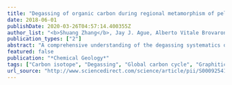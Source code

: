 ```yaml
---
title: "Degassing of organic carbon during regional metamorphism of pelites, Wepawaug Schist, Connecticut, USA"
date: 2018-06-01
publishDate: 2020-03-26T04:57:14.400355Z
author_list: "<b>Shuang Zhang</b>, Jay J. Ague, Alberto Vitale Brovarone"
publication_types: ["2"]
abstract: "A comprehensive understanding of the degassing systematics of organic carbon (OC) during regional metamorphism is necessary to evaluate the role that metamorphism plays in the global carbon cycle. In this study, weight percentages and δ13C values of OC were measured in 70 samples of metapelites from the Wepawaug Schist, Connecticut, where classic Barrovian metamorphism occurred and graphitic OC is widespread. Relative to low-grade chlorite + biotite zone rocks, our mass balance analysis shows that OC in the metapelites underwent progressive loss from −14% (−0.06 g OC per 100 g rock) in the garnet zone, through −21% (−0.09 g/100 g) in the staurolite zone, to −26% (−0.11 g/100 g) in the kyanite zone. The average δ13C values in different metamorphic zones (ranging from −14.74‰ to −16.24‰) are all much higher than normal organic material in marine sediments, and increase slightly from the chlorite + biotite zone to the garnet zone and decrease slightly at higher metamorphic grades. Organic carbon degassing in the form of CH4 during the late stage of diagenesis or in the earliest stages of metamorphism could produce this significant 13C enrichment. Under the assumption that the 13C enrichment is caused by graphite degassing during the lowest-grade metamorphism (chlorite zone or lower), the degassing profile of OC during the regional metamorphism is reconstructed by combining the δ13C and OC mass change data. The computed results indicate that graphitic OC in the Wepawaug Schist probably underwent considerable loss at lowest-grade metamorphic conditions, ranging from ~−40% to ~−90% (or from −0.23 g OC per 100 g rock to −2.8 g OC per 100 g rock), and remained relatively inert at higher grades. Based on the mass balance analysis, δ13C systematics, and exploratory modeling results, this study argues that the lowest-grade or pre-metamorphic stages would be the more efficient OC liberators, and that the degassing potential of OC in the major stages of Barrovian metamorphism appears to be much more restricted. Additional independent studies are required to decipher the early degassing of OC after the deposition of organic matter, which could in turn help better constrain the degassing of OC during regional metamorphism."
featured: false
publication: "*Chemical Geology*"
tags: ["Carbon isotope", "Degassing", "Global carbon cycle", "Graphitic carbon", "Regional metamorphism"]
url_source: "http://www.sciencedirect.com/science/article/pii/S0009254118302237"
---
```


